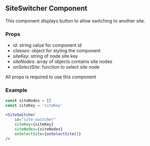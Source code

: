 ## SiteSwitcher Component

This component displays button to allow switching to another site.

### Props

-   _id_:           string value for component id
-   _classes_:      object for styling the component
-   _siteKey_:      string of node site key
-   _siteNodes_:    array of objects contains site nodes
-   _onSelectSite_: function to select site node

All props is required to use this component

### Example

```jsx
const siteNodes = [] 
const siteKey = 'siteKey' 

<SiteSwitcher
    id="site-switcher"
    siteKey={siteKey}
    siteNodes={siteNodes}
    onSelectSite={onSelectSite()}
/>
```
